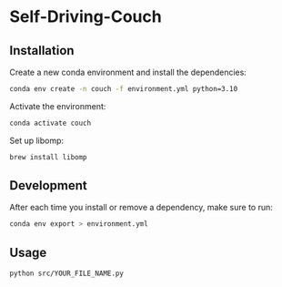 # Self-Driving-Couch

## Installation

Create a new conda environment and install the dependencies:

```bash
conda env create -n couch -f environment.yml python=3.10
```

Activate the environment:

```bash
conda activate couch
```

Set up libomp:

```bash
brew install libomp
```

## Development

After each time you install or remove a dependency, make sure to run:

```bash
conda env export > environment.yml
```

## Usage

```bash
python src/YOUR_FILE_NAME.py
```